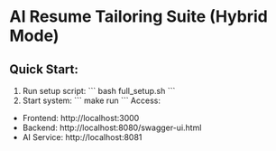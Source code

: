 # AI Resume Tailoring Suite (Hybrid Mode)
## Quick Start:
1. Run setup script:
\`\`\`
bash full_setup.sh
\`\`\`
2. Start system:
\`\`\`
make run
\`\`\`
Access:
- Frontend: http://localhost:3000
- Backend: http://localhost:8080/swagger-ui.html
- AI Service: http://localhost:8081

